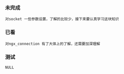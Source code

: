 ### 未完成
    对socket 一些参数设置，了解的比较少，接下来要认真学习这块知识
### 已看
    对ngx_connection 有了大体上的了解，还需要加深理解
### 测试
    NULL